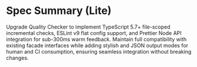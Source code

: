 # Spec Summary (Lite)

Upgrade Quality Checker to implement TypeScript 5.7+ file-scoped incremental
checks, ESLint v9 flat config support, and Prettier Node API integration for
sub-300ms warm feedback. Maintain full compatibility with existing facade
interfaces while adding stylish and JSON output modes for human and CI
consumption, ensuring seamless integration without breaking changes.
